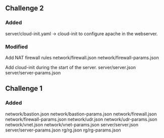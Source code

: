 ## Challenge 2

### Added

server/cloud-init.yaml -> cloud-init to configure apache in the webserver.

### Modified

Add NAT firewall rules
network/firewall.json
network/firewall-params.json

Add cloud-init during the start of the server.
server/server.json
server/server-params.json


## Challenge 1

### Added

network/bastion.json
network/bastion-params.json
network/firewall.json
network/firewall-params.json
network/udr.json
network/udr-params.json
network/vnet.json
network/vnet-params.json
server/server.json
server/server-params.json
rg/rg.json
rg/rg-params.json




